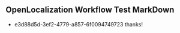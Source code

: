 ## OpenLocalization Workflow Test MarkDown
* e3d88d5d-3ef2-4779-a857-6f0094749723 thanks!

<!--HONumber=Jul16_HO3-->


